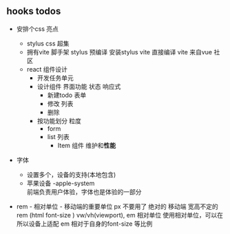 ## hooks todos

- 安排个css 亮点
    - stylus 
       css 超集
    - 拥有vite 脚手架
       stylus 预编译 安装stylus vite 直接编译
       vite 来自vue 社区 
    - react 组件设计
       - 开发任务单元
       - 设计组件
            界面功能 状态 响应式 
           - 新建todo 表单
           - 修改 列表 
           - 删除 
       - 按功能划分 粒度 
           - form 
           - list 列表
               - Item 组件 维护和**性能** 

- 字体
    - 设置多个，设备的支持(本地包含)
    - 苹果设备  -apple-system  
    前端负责用户体验，字体也是体验的一部分

- rem 
      - 相对单位
      - 移动端的重要单位 px 不要用了 绝对的
         移动端 宽高不定的 rem (html font-size ) vw/vh(viewport), em 相对单位
         使用相对单位，可以在所以设备上适配
         em 相对于自身的font-size 等比例